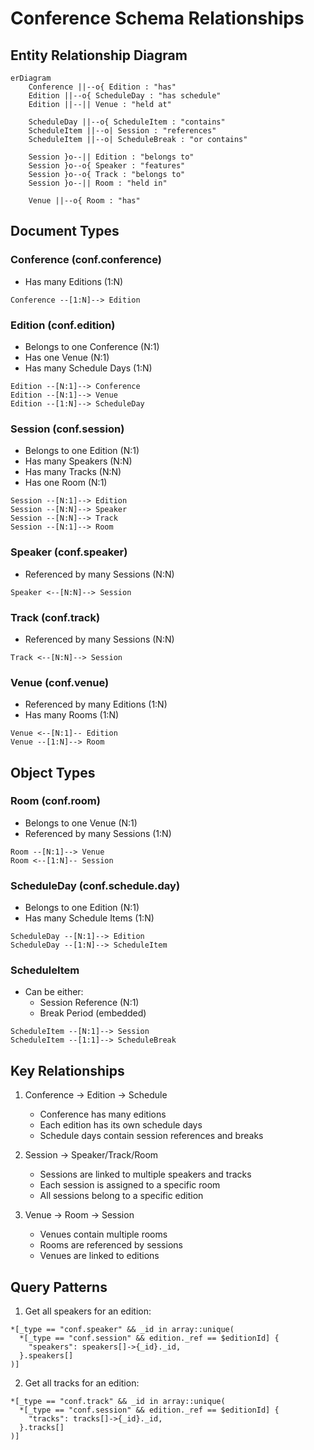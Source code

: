 # Conference Schema Relationships

## Entity Relationship Diagram

```mermaid
erDiagram
    Conference ||--o{ Edition : "has"
    Edition ||--o{ ScheduleDay : "has schedule"
    Edition ||--|| Venue : "held at"
    
    ScheduleDay ||--o{ ScheduleItem : "contains"
    ScheduleItem ||--o| Session : "references"
    ScheduleItem ||--o| ScheduleBreak : "or contains"
    
    Session }o--|| Edition : "belongs to"
    Session }o--o{ Speaker : "features"
    Session }o--o{ Track : "belongs to"
    Session }o--|| Room : "held in"
    
    Venue ||--o{ Room : "has"
```

## Document Types

### Conference (conf.conference)
- Has many Editions (1:N)
```
Conference --[1:N]--> Edition
```

### Edition (conf.edition)
- Belongs to one Conference (N:1)
- Has one Venue (N:1)
- Has many Schedule Days (1:N)
```
Edition --[N:1]--> Conference
Edition --[N:1]--> Venue
Edition --[1:N]--> ScheduleDay
```

### Session (conf.session)
- Belongs to one Edition (N:1)
- Has many Speakers (N:N)
- Has many Tracks (N:N)
- Has one Room (N:1)
```
Session --[N:1]--> Edition
Session --[N:N]--> Speaker
Session --[N:N]--> Track
Session --[N:1]--> Room
```

### Speaker (conf.speaker)
- Referenced by many Sessions (N:N)
```
Speaker <--[N:N]--> Session
```

### Track (conf.track)
- Referenced by many Sessions (N:N)
```
Track <--[N:N]--> Session
```

### Venue (conf.venue)
- Referenced by many Editions (1:N)
- Has many Rooms (1:N)
```
Venue <--[N:1]-- Edition
Venue --[1:N]--> Room
```

## Object Types

### Room (conf.room)
- Belongs to one Venue (N:1)
- Referenced by many Sessions (1:N)
```
Room --[N:1]--> Venue
Room <--[1:N]-- Session
```

### ScheduleDay (conf.schedule.day)
- Belongs to one Edition (N:1)
- Has many Schedule Items (1:N)
```
ScheduleDay --[N:1]--> Edition
ScheduleDay --[1:N]--> ScheduleItem
```

### ScheduleItem
- Can be either:
  - Session Reference (N:1)
  - Break Period (embedded)
```
ScheduleItem --[N:1]--> Session
ScheduleItem --[1:1]--> ScheduleBreak
```

## Key Relationships

1. Conference -> Edition -> Schedule
   - Conference has many editions
   - Each edition has its own schedule days
   - Schedule days contain session references and breaks

2. Session -> Speaker/Track/Room
   - Sessions are linked to multiple speakers and tracks
   - Each session is assigned to a specific room
   - All sessions belong to a specific edition

3. Venue -> Room -> Session
   - Venues contain multiple rooms
   - Rooms are referenced by sessions
   - Venues are linked to editions

## Query Patterns

1. Get all speakers for an edition:
```groq
*[_type == "conf.speaker" && _id in array::unique(
  *[_type == "conf.session" && edition._ref == $editionId] {
    "speakers": speakers[]->{_id}._id,
  }.speakers[]
)]
```

2. Get all tracks for an edition:
```groq
*[_type == "conf.track" && _id in array::unique(
  *[_type == "conf.session" && edition._ref == $editionId] {
    "tracks": tracks[]->{_id}._id,
  }.tracks[]
)]
